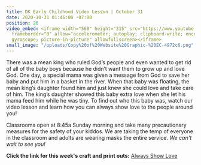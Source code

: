 ```yaml
---
title: DK Early Childhood Video Lesson | October 31
date: 2020-10-31 01:46:00 -07:00
position: 26
video_embed: <iframe width="560" height="315" src="https://www.youtube.com/embed/DWSYBUqlpWo"
  frameborder="0" allow="accelerometer; autoplay; clipboard-write; encrypted-media;
  gyroscope; picture-in-picture" allowfullscreen></iframe>
small_image: "/uploads/Copy%20of%20Website%20Graphic-%20EC-4972c6.png"
---
```


There was a mean king who ruled God’s people and even wanted to get rid of all of the baby boys because he didn’t want them to grow up and love God. One day, a special mama was given a message from God to save her baby and put him in a basket in the river. When that baby was floating, the mean king’s daughter found him and just knew she could love and take care of him. The king’s daughter showed this baby extra love when she let his mama feed him while he was tiny. To find out who this baby was, watch our video lesson and learn how you can always show love to the people around you!

Classrooms open at 8:45a Sunday morning and take many precautionary measures for the safety of your kiddos. We are taking the temp of everyone in the classroom and adults are wearing masks the entire service. *We can't wait to see you!*

**Click the link for this week's craft and print outs:**
[Always Show Love](https://drive.google.com/file/d/1eYxmRGJRjdMJ3f4igflKTlTuCZVjBuIJ/view?usp=sharing)